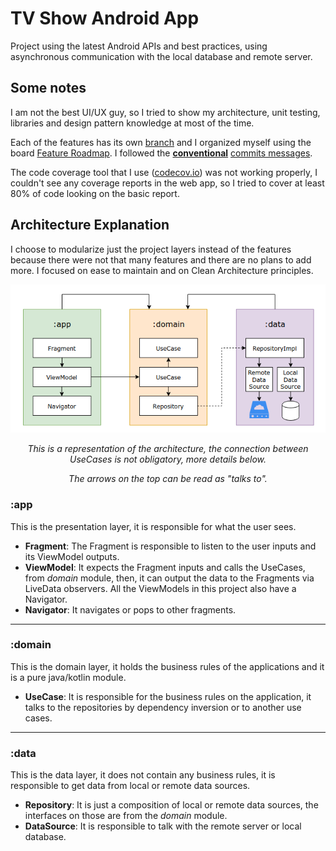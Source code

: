 # TV Show Android App 

Project using the latest Android APIs and best practices, using asynchronous communication with the local database and remote server.

## Some notes

I am not the best UI/UX guy, so I tried to show my architecture, unit testing, libraries and design pattern knowledge at most of the time. 

Each of the features has its own [branch](https://github.com/bfpimentel/tv-shows-app/branches) and I organized myself using the board [Feature Roadmap](https://github.com/bfpimentel/tv-shows-app/projects/1). I followed the [**conventional**](https://www.conventionalcommits.org/en/v1.0.0/) [commits messages](https://github.com/bfpimentel/tv-shows-app/commits/develop).

The code coverage tool that I use ([codecov.io](https://codecov.io/)) was not working properly, I couldn't see any coverage reports in the web app, so I tried to cover at least 80% of code looking on the basic report.


## Architecture Explanation

I choose to modularize just the project layers instead of the features because there were not that many features and there are no plans to add more. I focused on ease to maintain and on Clean Architecture principles.

<p align="middle">
    <img src="./resources/architecture.png">
    <p style="text-align:center"><i>This is a representation of the architecture, the connection between UseCases is not obligatory, more details below.</i></p>
    <p style="text-align:center"><i>The arrows on the top can be read as "talks to".</i></p>
</p>

### :app

This is the presentation layer, it is responsible for what the user sees.

- **Fragment**: The Fragment is responsible to listen to the user inputs and its ViewModel outputs.
- **ViewModel**: It expects the Fragment inputs and calls the UseCases, from _domain_ module, then, it can output the data to the Fragments via LiveData observers. All the ViewModels in this project also have a Navigator.
- **Navigator**: It navigates or pops to other fragments.

---

### :domain

This is the domain layer, it holds the business rules of the applications and it is a pure java/kotlin module.

- **UseCase**: It is responsible for the business rules on the application, it talks to the repositories by dependency inversion or to another use cases.

---

### :data

This is the data layer, it does not contain any business rules, it is responsible to get data from local or remote data sources.

- **Repository**: It is just a composition of local or remote data sources, the interfaces on those are from the _domain_ module.
- **DataSource**: It is responsible to talk with the remote server or local database.
